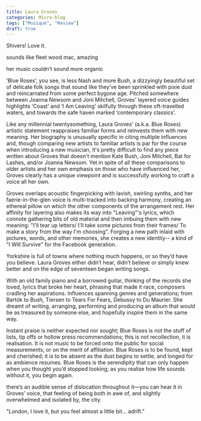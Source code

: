 ```yaml
---
title: Laura Groves
categories: Micro-blog
tags: ["Musique", "Review"]
draft: true
---
```


Shivers! Love it.

sounds like fleet wood mac, amazing

her music couldn’t sound more organic

‘Blue Roses’, you see, is less Nash and more Bush, a dizzyingly beautiful set of delicate folk songs that sound like they’ve been sprinkled with pixie dust and reincarnated from some perfect bygone age. Pitched somewhere between Joanna Newsom and Joni Mitchell, Groves’ layered voice guides highlights ‘Coast’ and ‘I Am Leaving’ skilfully through these oft-travelled waters, and towards the safe haven marked ‘contemporary classics’.

Like any millennial twentysomething, Laura Groves' (a.k.a. Blue Roses) artistic statement reappraises familiar forms and reinvests them with new meaning. Her biography is unusually specific in citing multiple influences and, though comparing new artists to familiar artists is par for the course when introducing a new musician, it's pretty difficult to find any piece written about Groves that doesn't mention Kate Bush, Joni Mitchell, Bat for Lashes, and/or Joanna Newsom. Yet in spite of all these comparisons to older artists and her own emphasis on those who have influenced her, Groves clearly has a unique viewpoint and is successfully working to craft a voice all her own.

Groves overlaps acoustic fingerpicking with lavish, swirling synths, and her faerie-in-the-glen voice is multi-tracked into backing harmony, creating an ethereal pillow on which the other components of the arrangement rest. Her affinity for layering also makes its way into "Leaving"'s lyrics, which connote gathering bits of old material and then imbuing them with new meaning: "I'll tear up letters/ I'll take some pictures from their frames/ To make a story from the way I'm choosing". Forging a new path inlaid with pictures, words, and other memories, she creates a new identity-- a kind of "I Will Survive" for the Facebook generation.

Yorkshire is full of towns where nothing much happens, or so they’d have you believe. Laura Groves either didn’t hear, didn’t believe or simply knew better and on the edge of seventeen began writing songs.

With an old family piano and a borrowed guitar, thinking of the records she loved, lyrics that broke her heart, phrasing that made it race, composers cradling her aspirations. Influences spanning genres and generations; from Bartók to Bush, Tiersen to Tears For Fears, Debussy to Du Maurier. She dreamt of writing, arranging, performing and producing an album that would be as treasured by someone else, and hopefully inspire them in the same way.

Instant praise is neither expected nor sought; Blue Roses is not the stuff of lists, tip offs or hollow press recommendations; this is not recollection, it is realisation. It is not music to be forced onto the public for social measurements, or on the merit of affiliation. Blue Roses is to be found, kept and cherished; it is to be absent as the dust begins to settle, and longed for as ambience resumes. Blue Roses is the serendipity that can only happen when you thought you’d stopped looking; as you realise how life sounds without it, you begin again.

there’s an audible sense of dislocation throughout it—you can hear it in Groves’ voice, that feeling of being both in awe of, and slightly overwhelmed and isolated by, the city.

"London, I love it, but you feel almost a little bit… adrift."

